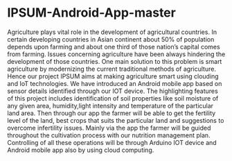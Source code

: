 # IPSUM-Android-App-master
Agriculture plays vital role in the development of agricultural countries. In certain developing countries in Asian continent about 50% of population depends upon farming and about one third of those nation’s capital comes from farming. Issues concerning agriculture have been
always hindering the development of those countries. One main solution to this problem is smart agriculture by modernizing the current traditional methods of agriculture. Hence our project IPSUM aims at making agriculture smart using clouding and IoT technologies. We have introduced an Android mobile app based on sensor details identified through our IOT device. The highlighting features of this project includes identification of soil properties like  soil moisture of any given area, humidity,light intensity and temperature of the particular land area. Then through our app the farmer will be able to get the fertility level of the land, best crops that suits the particular land and suggestions to overcome infertility issues. Mainly via the app the farmer will be guided throughout the cultivation process with our nutrition management plan. Controlling of all these operations will be through Arduino IOT device and Android mobile app also by using cloud computing.  
